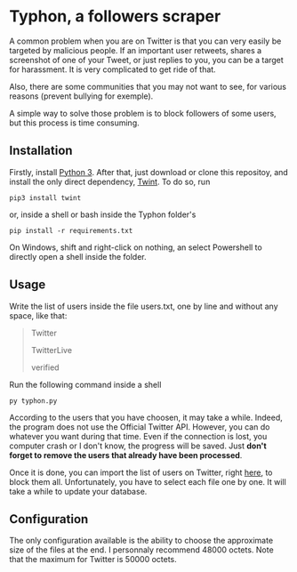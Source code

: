 # Typhon, a followers scraper

A common problem when you are on Twitter is that you can very easily be targeted by malicious people. If an important user retweets, shares a screenshot of one of your Tweet, or just replies to you, you can be a target for harassment. It is very complicated to get ride of that.

Also, there are some communities that you may not want to see, for various reasons (prevent bullying for exemple).

A simple way to solve those problem is to block followers of some users, but this process is time consuming.

## Installation

Firstly, install [Python 3](https://python.org). After that, just download or clone this repositoy, and install the only direct dependency, [Twint](https://github.com/twintproject/twint). To do so, run

```
pip3 install twint
```

or, inside a shell or bash inside the Typhon folder's

```
pip install -r requirements.txt
```

On Windows, shift and right-click on nothing, an select Powershell to directly open a shell inside the folder.

## Usage

Write the list of users inside the file users.txt, one by line and without any space, like that:

> Twitter
> 
> TwitterLive
> 
> verified

Run the following command inside a shell

```
py typhon.py
```

According to the users that you have choosen, it may take a while. Indeed, the program does not use the Official Twitter API. However, you can do whatever you want during that time. Even if the connection is lost, you computer crash or I don't know, the progress will be saved. Just **don't forget to remove the users that already have been processed**.



Once it is done, you can import the list of users on Twitter, right [here](https://twitter.com/settings/blocked), to block them all. Unfortunately, you have to select each file one by one. It will take a while to update your database.



## Configuration

The only configuration available is the ability to choose the approximate size of the files at the end. I personnaly recommend 48000 octets. Note that the maximum for Twitter is 50000 octets.
